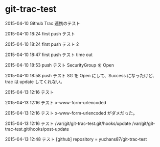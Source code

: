 # git-trac-test
2015-04-10 Github Trac 連携のテスト

2015-04-10 18:24 first push テスト

2015-04-10 18:24 first push テスト 2

2015-04-10 18:47 first push テスト time out

2015-04-10 18:53 push テスト SecurityGroup を Open

2015-04-10 18:58 push テスト SG を Open にして、Success になったけど、trac は update してくれない。

2015-04-13 12:16 テスト

2015-04-13 12:16 テスト x-www-form-urlencoded

2015-04-13 12:16 テスト x-www-form-urlencoded がダメだった。

2015-04-13 12:16 テスト /var/git/git-trac-test.git/hooks/update /var/git/git-trac-test.git/hooks/post-update

2015-04-13 12:48 テスト
[github]
repository = yuchans87/git-trac-test

